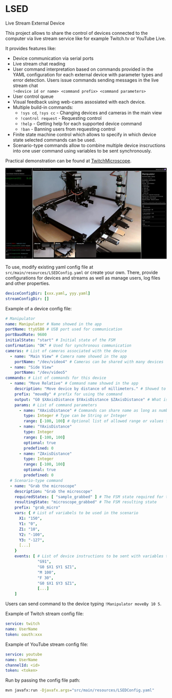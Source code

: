 # LSED
Live Stream External Device

This project allows to share the control of devices connected to the computer via live stream service like for example Twitch.tv or YouTube Live.

It provides features like:
- Device communication via serial ports
- Live stream chat reading
- User command interpretation based on commands provided in the YAML configuration for each external device with parameter types and error detection. Users issue commands sending messages in the live stream chat </br>
`!<device id or name> <command prefix> <command parameters>`
- User control queue
- Visual feedback using web-cams assosiated with each device.
- Multiple build-in commands:
  - `!sys cd`, `!sys cc` - Changing devices and cameras in the main view
  - `!control request` - Requesting control
  - `!help` - Getting help for each supported device command
  - `!ban` - Banning users from requesting control
- Finite state machine control which allows to specify in which device state selected commands can be used.
- Scenario-type commands allow to combine multiple device inscructions into one user command using variables to be sent synchronously.

Practical demonstration can be found at [TwitchMicroscope](https://github.com/mateuszbugaj/TwitchMicroscope).

![df](GUI.png)

To use, modify existing yaml config file at `src/main/resources/LSEDConfig.yaml` or create your own.
There, provide configurations for devices and streams as well as manage users, log files and other properties.

```yaml
deviceConfigDir: [xxx.yaml, yyy.yaml]
streamConfigDir: []
```

Example of a device config file:
```yaml
# Manipulator
name: Manipulator # Name showed in the app
portName: ttyUSB0 # USB port used for communication
portBaudRate: 9600
initialState: "start" # Initial state of the FSM
confirmation: "OK" # Used for synchronous communication
cameras: # List of cameras associated with the device
  - name: "Main View" # Camera name showed in the app
    portName: "/dev/video4" # Cameras can be shared with many devices
  - name: "Side View"
    portName: "/dev/video5"
commands: # List of commands for this device
  - name: "Move Relative" # Command name showed in the app
    description: "Move device by distance of millimeters." # Showed to users with !help build-in command along with parameters
    prefix: "moveBy" # prefix for using the command
    output: "G0 $XAxisDistance $YAxisDistance $ZAxisDistance" # What is sent to the device which can include parameters by name
    params: # List of command parameters
      - name: "XAxisDistance" # Commands can share name as long as number or type of parameters is unique
        type: Integer # Type can be String or Integer
        range: [-100, 100] # Optional list of allowed range or values for String type parameter
      - name: "YAxisDistance"
        type: Integer
        range: [-100, 100]
        optional: true
        predefined: 0
      - name: "ZAxisDistance"
        type: Integer
        range: [-100, 100]
        optional: true
        predefined: 0
  # Scenario-type command
  - name: "Grab the microscope"
    description: "Grab the microscope"
    requiredStates: [ "sample_grabbed" ] # The FSM state required for this command
    resultingState: "microscope_grabbed" # The FSM resulting state
    prefix: "grab_micro"
    vars: { # List of variabels to be used in the scenario
      X1: "150",
      Y1: "0",
      Z1: "10",
      Y2: "-100",
      Y3: "-127",
      [...]
    }
    events: [ # List of device instructions to be sent with variables to help change parameters
              "G91",
              "G0 $X1 $Y1 $Z1",
              "M 100",
              "F 30",
              "G0 $X1 $Y3 $Z1",
              [...]
    ]
```
Users can send command to the device typing `!Manipulator moveBy 10 5`.

Example of Twitch stream config file:
```yaml
service: twitch
name: UserName
token: oauth:xxx
```

Example of YouTube stream config file:
```yaml
service: youtube
name: UserName
channelId: <id>
token: <token>
```

Run by passing the config file path:
```bash
mvn javafx:run -Djavafx.args="src/main/resources/LSEDConfig.yaml"
```